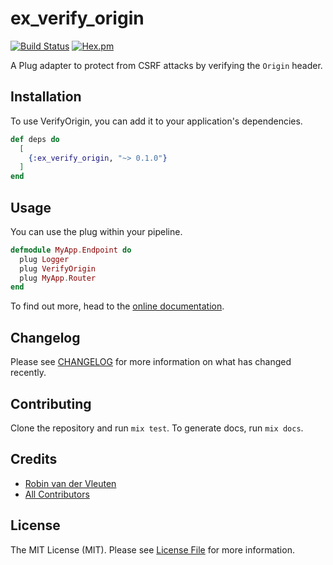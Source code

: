 # ex_verify_origin

[![Build Status](https://img.shields.io/travis/com/webstronauts/ex_verify_origin/master.svg?style=flat-square)](https://travis-ci.com/webstronauts/ex_verify_origin)
[![Hex.pm](https://img.shields.io/hexpm/v/ex_verify_origin.svg?style=flat-square)](https://hex.pm/packages/ex_verify_origin)

A Plug adapter to protect from CSRF attacks by verifying the `Origin` header.

## Installation

To use VerifyOrigin, you can add it to your application's dependencies.

```elixir
def deps do
  [
    {:ex_verify_origin, "~> 0.1.0"}
  ]
end
```

## Usage

You can use the plug within your pipeline.

```elixir
defmodule MyApp.Endpoint do
  plug Logger
  plug VerifyOrigin
  plug MyApp.Router
end
```

To find out more, head to the [online documentation]([https://hexdocs.pm/ex_verify_origin).

## Changelog

Please see [CHANGELOG](CHANGELOG.md) for more information on what has changed recently.

## Contributing

Clone the repository and run `mix test`. To generate docs, run `mix docs`.

## Credits

- [Robin van der Vleuten](https://github.com/robinvdvleuten)
- [All Contributors](../../contributors)

## License

The MIT License (MIT). Please see [License File](LICENSE) for more information.
